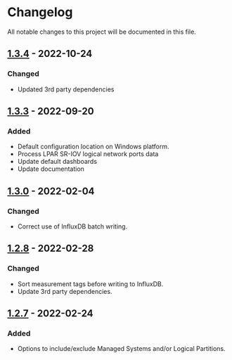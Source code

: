 # Changelog

All notable changes to this project will be documented in this file.

## [1.3.4] - 2022-10-24
### Changed
- Updated 3rd party dependencies


## [1.3.3] - 2022-09-20
### Added
- Default configuration location on Windows platform.
- Process LPAR SR-IOV logical network ports data
- Update default dashboards
- Update documentation

## [1.3.0] - 2022-02-04
### Changed
- Correct use of InfluxDB batch writing.

## [1.2.8] - 2022-02-28
### Changed
- Sort measurement tags before writing to InfluxDB.
- Update 3rd party dependencies.


## [1.2.7] - 2022-02-24
### Added
- Options to include/exclude Managed Systems and/or Logical Partitions.

[1.3.4]: https://bitbucket.org/mnellemann/hmci/branches/compare/v1.3.4%0Dv1.3.3
[1.3.3]: https://bitbucket.org/mnellemann/hmci/branches/compare/v1.3.3%0Dv1.3.0
[1.3.0]: https://bitbucket.org/mnellemann/hmci/branches/compare/v1.3.0%0Dv1.2.8
[1.2.8]: https://bitbucket.org/mnellemann/hmci/branches/compare/v1.2.8%0Dv1.2.7
[1.2.7]: https://bitbucket.org/mnellemann/hmci/branches/compare/v1.2.7%0Dv1.2.6
[1.2.6]: https://bitbucket.org/mnellemann/hmci/branches/compare/v1.2.6%0Dv1.2.5
